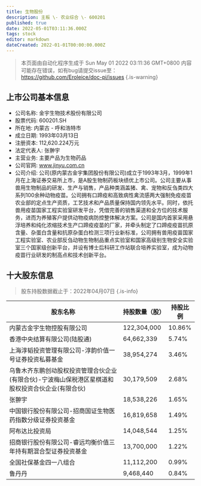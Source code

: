 ```yaml
---
title: 生物股份
description: 主板 \- 农业综合 \- 600201
published: true
date: 2022-05-01T03:11:36.000Z
tags: stock
editor: markdown
dateCreated: 2022-01-01T00:00:00.000Z
---
```


> 本页面由自动化程序生成于 Sun May 01 2022 03:11:36 GMT+0800
> 内容可能存在错误，如有bug请提交issue至：https://github.com/Eroleice/doc-pi/issues
{.is-warning}

## 上市公司基本信息
- 公司名称: 金宇生物技术股份有限公司
- 股票代码: 600201.SH
- 所在地: 内蒙古 - 呼和浩特市
- 成立日期: 1993年03月13日
- 注册资本: 112,620.224万元
- 法定代表人: 张翀宇
- 主营业务: 主要产品为生物药品
- 公司官网: www.jinyu.com.cn
- 公司介绍: 公司(原内蒙古金宇集团股份有限公司)成立于1993年3月，1999年1月在上海证券交易所上市，是A股生物制药板块绩优上市公司。公司主要从事兽用生物制品的研发、生产与销售，产品种类涵盖猪、禽、宠物和反刍类四大系列100余种动物疫苗。公司拥有口蹄疫和高致病性禽流感两大强制免疫疫苗农业部的定点生产资质，工艺技术和产品质量保持国内领先水平。同时，依托兽用疫苗国家工程实验室研发平台，凭借完善的销售渠道和全方位的技术服务，进而为养殖客户提供动物疫病防控整体解决方案。公司是国内首家采用悬浮培养和纯化浓缩技术生产口蹄疫疫苗的厂家，并牵头制定了口蹄疫疫苗抗原含量、杂蛋白含量和抗原杂蛋白检测三项行业新标准，公司拥有兽用疫苗国家工程实验室、农业部反刍动物生物制品重点实验室和国家高级别生物安全实验室三个国家级创新平台，并设有博士后科研工作站联合培养实验室，成为动物疫苗行业研发的制高点和技术创新平台。


## 十大股东信息
> 股东持股数据截止于：2022年04月07日
{.is-info}

| 股东名称 | 持股数量（股） | 持股比例 |
| --- | --- | --- |
| 内蒙古金宇生物控股有限公司 | 122,304,000 | 10.86% |
| 香港中央结算有限公司(陆股通) | 64,662,339 | 5.74% |
| 上海淳韬投资管理有限公司-淳韵价值一号证券投资私募基金 | 38,954,274 | 3.46% |
| 乌鲁木齐东鹏创动股权投资管理合伙企业(有限合伙)-宁波梅山保税港区星棋道和股权投资合伙企业(有限合伙) | 30,179,509 | 2.68% |
| 张翀宇 | 18,538,226 | 1.65% |
| 中国银行股份有限公司-招商国证生物医药指数分级证券投资基金 | 16,819,658 | 1.49% |
| 阿布达比投资局 | 14,048,544 | 1.25% |
| 招商银行股份有限公司-睿远均衡价值三年持有期混合型证券投资基金 | 13,700,000 | 1.22% |
| 全国社保基金四一八组合 | 11,112,200 | 0.99% |
| 鲁丹丹 | 9,468,440 | 0.84% |




